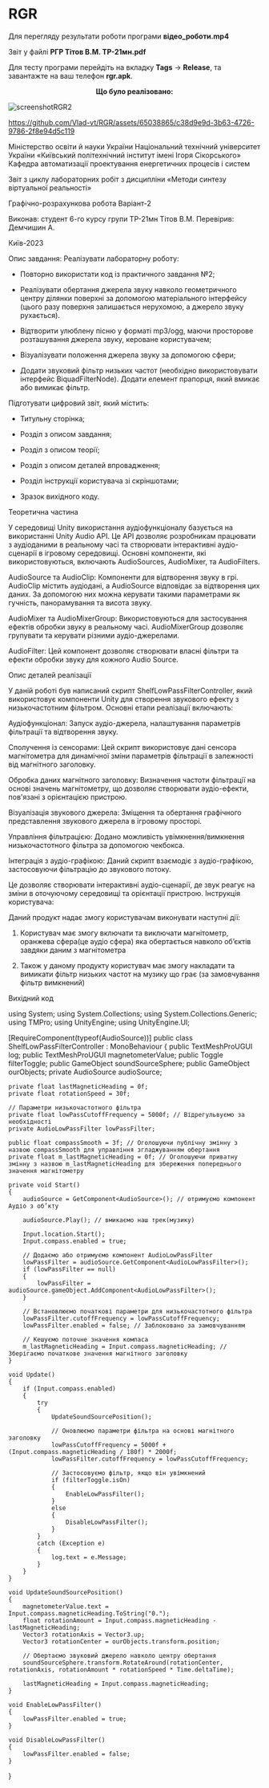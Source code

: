 # RGR

Для перегляду результати роботи програми **відео_роботи.mp4**

Звіт у файлі **РГР Тітов В.М. ТР-21мн.pdf**

Для тесту програми перейдіть на вкладку **Tags** -> **Release**, та завантажте на ваш телефон **rgr.apk**.

<div align="center">

**Що було реалізовано:**

</div>

![screenshotRGR2](https://github.com/Vlad-vt/RGR/assets/65038865/61630a8c-a761-42e5-8250-535a1173a108)



https://github.com/Vlad-vt/RGR/assets/65038865/c38d9e9d-3b63-4726-9786-2f8e94d5c119



Міністерство освіти й науки України Національний технічний університет України «Київський політехнічний інститут імені Ігоря Сікорського» Кафедра автоматизації проектування енергетичних
процесів і систем




Звіт
з циклу лабораторних робіт з дисципліни
«Методи синтезу віртуальної реальності»



Графічно-розрахункова робота Варіант-2








Виконав:
студент 6-го курсу групи ТР-21мн 
 Тітов В.М.
Перевірив: Демчишин А.






Київ-2023
 
Опис завдання:
Реалізувати лабораторну роботу:


-	Повторно використати код із практичного завдання №2;


-	Реалізувати обертання джерела звуку навколо геометричного центру ділянки поверхні за допомогою матеріального інтерфейсу (цього разу поверхня залишається нерухомою, а джерело звуку рухається).

-	Відтворити улюблену пісню у форматі mp3/ogg, маючи просторове розташування джерела звуку, кероване користувачем;

-	Візуалізувати положення джерела звуку за допомогою сфери;


-	Додати звуковий фільтр низьких частот (необхідно використовувати інтерфейс BiquadFilterNode). Додати елемент прапорця, який вмикає або вимикає фільтр.


Підготувати цифровий звіт, який містить:
-	Титульну сторінка;

-	Розділ з описом завдання;

-	Розділ з описом теорії;

-	Розділ з описом деталей впровадження;

-	Розділ інструкції користувача зі скріншотами;

-	Зразок вихідного коду.
 
Теоретична частина


У середовищі Unity використання аудіофункціоналу базується на використанні Unity Audio API. Це API дозволяє розробникам працювати з аудіоданими в реальному часі та створювати інтерактивні аудіо-сценарії в ігровому середовищі. Основні компоненти, які використовуються, включають AudioSources, AudioMixer, та AudioFilters.

AudioSource та AudioClip: Компоненти для відтворення звуку в грі. AudioClip містить аудіодані, а AudioSource відповідає за відтворення цих даних. За допомогою них можна керувати такими параметрами як гучність, панорамування та висота звуку.

AudioMixer та AudioMixerGroup: Використовуються для застосування ефектів обробки звуку в реальному часі. AudioMixerGroup дозволяє групувати та керувати різними аудіо-джерелами.

AudioFilter: Цей компонент дозволяє створювати власні фільтри та ефекти обробки звуку для кожного Audio Source.













Опис деталей реалізації

У даній роботі був написаний скрипт ShelfLowPassFilterController, який використовує компоненти Unity для створення звукового ефекту з низькочастотним фільтром. Основні етапи реалізації включають:

Аудіофункціонал: Запуск аудіо-джерела, налаштування параметрів фільтрації та відтворення звуку.

Сполучення із сенсорами: Цей скрипт використовує дані сенсора магнітометра для динамічної зміни параметрів фільтрації в залежності від магнітного заголовку.

Обробка даних магнітного заголовку: Визначення частоти фільтрації на основі значень магнітометру, що дозволяє створювати аудіо-ефекти, пов'язані з орієнтацією пристрою.

Візуалізація звукового джерела: Зміщення та обертання графічного представлення звукового джерела в ігровому просторі.

Управління фільтрацією: Додано можливість увімкнення/вимкнення низькочастотного фільтра за допомогою чекбокса.

Інтеграція з аудіо-графікою: Даний скрипт взаємодіє з аудіо-графікою, застосовуючи фільтрацію до звукового потоку.

Це дозволяє створювати інтерактивні аудіо-сценарії, де звук реагує на зміни в оточуючому середовищі та орієнтації пристрою. 
Інструкція користувача:

Даний продукт надає змогу користувачам виконувати наступні
дії:
1.	Користувач має змогу включати та виключати магнітометр, оранжева сфера(це аудіо сфера) яка обертається навколо об’єктів завдяки даним з магнітометра




























2.	Також у даному продукту користувач має змогу накладати та вимикати фільтр низьких частот на музику що грає (за замовчування фільтр вимкнений)

 
Вихідний код

using System;
using System.Collections;
using System.Collections.Generic;
using TMPro;
using UnityEngine;
using UnityEngine.UI;

[RequireComponent(typeof(AudioSource))]
public class ShelfLowPassFilterController : MonoBehaviour
{
    public TextMeshProUGUI log;
    public TextMeshProUGUI magnetometerValue;
    public Toggle filterToggle;
    public GameObject soundSourceSphere;
    public GameObject ourObjects;
    private AudioSource audioSource;

    private float lastMagneticHeading = 0f;
    private float rotationSpeed = 30f;

    // Параметри низькочастотного фільтра
    private float lowPassCutoffFrequency = 5000f; // Відрегульвуємо за необхідності
    private AudioLowPassFilter lowPassFilter;

    public float compassSmooth = 3f; // Оголошуючи публічну змінну з назвою compassSmooth для управління згладжуванням обертання
    private float m_lastMagneticHeading = 0f; // Оголошуючи приватну змінну з назвою m_lastMagneticHeading для збереження попереднього значення магнітометру

    private void Start()
    {
        audioSource = GetComponent<AudioSource>(); // отримуємо компонент Аудіо з об’кту

        audioSource.Play(); // вмикаємо наш трек(музику)

        Input.location.Start();
        Input.compass.enabled = true;

        // Додаємо або отримуємо компонент AudioLowPassFilter
        lowPassFilter = audioSource.GetComponent<AudioLowPassFilter>();
        if (lowPassFilter == null)
        {
            lowPassFilter = audioSource.gameObject.AddComponent<AudioLowPassFilter>();
        }

        // Встановлюємо початкові параметри для низькочастотного фільтра
        lowPassFilter.cutoffFrequency = lowPassCutoffFrequency;
        lowPassFilter.enabled = false; // Заблоковано за замовчуванням

        // Кешуємо поточне значення компаса
        m_lastMagneticHeading = Input.compass.magneticHeading; // Зберігаємо початкове значення магнітного заголовку
    }

    void Update()
    {
        if (Input.compass.enabled)
        {
            try
            {
                UpdateSoundSourcePosition();

                // Оновлюємо параметри фільтра на основі магнітного заголовку
                lowPassCutoffFrequency = 5000f + (Input.compass.magneticHeading / 180f) * 2000f;
                lowPassFilter.cutoffFrequency = lowPassCutoffFrequency;

                // Застосовуємо фільтр, якщо він увімкнений
                if (filterToggle.isOn)
                {
                    EnableLowPassFilter();
                }
                else
                {
                    DisableLowPassFilter();
                }
            }
            catch (Exception e)
            {
                log.text = e.Message;
            }
        }
    }

    void UpdateSoundSourcePosition()
    {
        magnetometerValue.text = Input.compass.magneticHeading.ToString("0.");
        float rotationAmount = Input.compass.magneticHeading - lastMagneticHeading;
        Vector3 rotationAxis = Vector3.up;
        Vector3 rotationCenter = ourObjects.transform.position;

        // Обертаємо звуковий джерело навколо центру обертання
        soundSourceSphere.transform.RotateAround(rotationCenter, rotationAxis, rotationAmount * rotationSpeed * Time.deltaTime);

        lastMagneticHeading = Input.compass.magneticHeading;
    }

    void EnableLowPassFilter()
    {
        lowPassFilter.enabled = true;
    }

    void DisableLowPassFilter()
    {
        lowPassFilter.enabled = false;
    }
}

